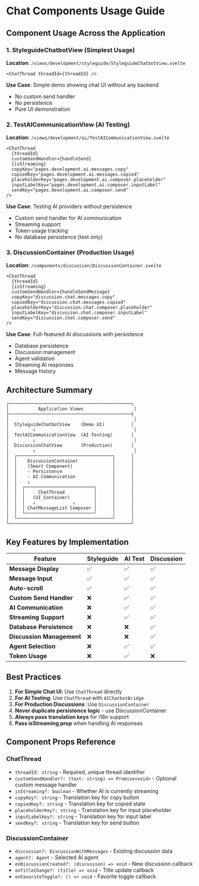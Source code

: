 # Chat Components Usage Guide

## Component Usage Across the Application

### 1. **StyleguideChatbotView** (Simplest Usage)
**Location**: `/views/development/styleguide/StyleguideChatbotView.svelte`

```svelte
<ChatThread threadId={threadId} />
```

**Use Case**: Simple demo showing chat UI without any backend
- No custom send handler
- No persistence
- Pure UI demonstration

### 2. **TestAICommunicationView** (AI Testing)
**Location**: `/views/development/ai/TestAICommunicationView.svelte`

```svelte
<ChatThread 
  {threadId} 
  customSendHandler={handleSend}
  {isStreaming}
  copyKey="pages.development.ai.messages.copy"
  copiedKey="pages.development.ai.messages.copied"
  placeholderKey="pages.development.ai.composer.placeholder"
  inputLabelKey="pages.development.ai.composer.inputLabel"
  sendKey="pages.development.ai.composer.send"
/>
```

**Use Case**: Testing AI providers without persistence
- Custom send handler for AI communication
- Streaming support
- Token usage tracking
- No database persistence (test only)

### 3. **DiscussionContainer** (Production Usage)
**Location**: `/components/discussion/DiscussionContainer.svelte`

```svelte
<ChatThread
  {threadId}
  {isStreaming}
  customSendHandler={handleSendMessage}
  copyKey="discussion.chat.messages.copy"
  copiedKey="discussion.chat.messages.copied"
  placeholderKey="discussion.chat.composer.placeholder"
  inputLabelKey="discussion.chat.composer.inputLabel"
  sendKey="discussion.chat.composer.send"
/>
```

**Use Case**: Full-featured AI discussions with persistence
- Database persistence
- Discussion management
- Agent validation
- Streaming AI responses
- Message history

## Architecture Summary

```
┌──────────────────────────────────────────────┐
│           Application Views                   │
├──────────────────────────────────────────────┤
│                                               │
│  StyleguideChatbotView    (Demo UI)          │
│         ↓                                     │
│  TestAICommunicationView  (AI Testing)       │
│         ↓                                     │
│  DiscussionChatView       (Production)       │
│         ↓                                     │
│  ┌────────────────────────────────────┐      │
│  │    DiscussionContainer             │      │
│  │    (Smart Component)               │      │
│  │    - Persistence                   │      │
│  │    - AI Communication              │      │
│  │    ↓                               │      │
│  │  ┌──────────────────────────┐      │      │
│  │  │     ChatThread           │      │      │
│  │  │   (UI Container)         │      │      │
│  │  │   ↓              ↓       │      │      │
│  │  │ ChatMessageList Composer │      │      │
│  │  └──────────────────────────┘      │      │
│  └────────────────────────────────────┘      │
└──────────────────────────────────────────────┘
```

## Key Features by Implementation

| Feature | Styleguide | AI Test | Discussion |
|---------|------------|---------|------------|
| **Message Display** | ✅ | ✅ | ✅ |
| **Message Input** | ✅ | ✅ | ✅ |
| **Auto-scroll** | ✅ | ✅ | ✅ |
| **Custom Send Handler** | ❌ | ✅ | ✅ |
| **AI Communication** | ❌ | ✅ | ✅ |
| **Streaming Support** | ❌ | ✅ | ✅ |
| **Database Persistence** | ❌ | ❌ | ✅ |
| **Discussion Management** | ❌ | ❌ | ✅ |
| **Agent Selection** | ❌ | ✅ | ✅ |
| **Token Usage** | ❌ | ✅ | ❌ |

## Best Practices

1. **For Simple Chat UI**: Use `ChatThread` directly
2. **For AI Testing**: Use `ChatThread` with `AIChatbotBridge`
3. **For Production Discussions**: Use `DiscussionContainer`
4. **Never duplicate persistence logic** - use DiscussionContainer
5. **Always pass translation keys** for i18n support
6. **Pass isStreaming prop** when handling AI responses

## Component Props Reference

### ChatThread
- `threadId: string` - Required, unique thread identifier
- `customSendHandler?: (text: string) => Promise<void>` - Optional custom message handler
- `isStreaming?: boolean` - Whether AI is currently streaming
- `copyKey?: string` - Translation key for copy button
- `copiedKey?: string` - Translation key for copied state
- `placeholderKey?: string` - Translation key for input placeholder
- `inputLabelKey?: string` - Translation key for input label
- `sendKey?: string` - Translation key for send button

### DiscussionContainer
- `discussion?: DiscussionWithMessages` - Existing discussion data
- `agent?: Agent` - Selected AI agent
- `onDiscussionCreated?: (discussion) => void` - New discussion callback
- `onTitleChange?: (title) => void` - Title update callback
- `onFavoriteToggle?: () => void` - Favorite toggle callback